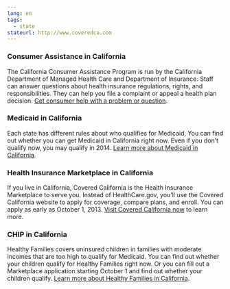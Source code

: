 ```yaml
--- 
lang: en 
tags: 
  - state
stateurl: http://www.coveredca.com 
--- 
```


### Consumer Assistance in California

The California Consumer Assistance Program is run by the California Department of Managed Health Care and Department of Insurance. Staff can answer questions about health insurance regulations, rights, and responsibilities. They can help you file a complaint or appeal a health plan decision. [Get consumer help with a problem or question](http://www.healthhelp.ca.gov/).

### Medicaid in California

Each state has different rules about who qualifies for Medicaid. You can find out whether you can get Medicaid in California right now. Even if you don’t qualify now, you may qualify in 2014. [Learn more about Medicaid in California](http://www.dhcs.ca.gov/services/medi-cal/Pages/default.aspx).

### Health Insurance Marketplace in California

If you live in California, Covered California is the Health Insurance Marketplace to serve you. Instead of HealthCare.gov, you’ll use the Covered California website to apply for coverage, compare plans, and enroll. You can apply as early as October 1, 2013. [Visit Covered California now](http://www.coveredca.com) to learn more. 

### CHIP in California

Healthy Families covers uninsured children in families with moderate incomes that are too high to qualify for Medicaid. You can find out whether your children qualify for Healthy Families right now. Or you can fill out a Marketplace application starting October 1 and find out whether your children qualify. [Learn more about Healthy Families in California](http://www.healthyfamilies.ca.gov/About/).

